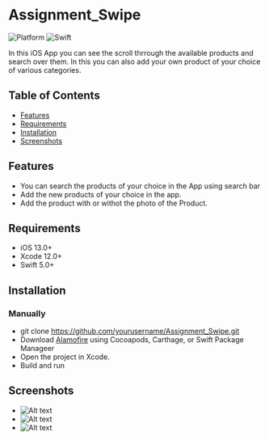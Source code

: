 # Assignment_Swipe

![Platform](https://img.shields.io/badge/platform-iOS-blue.svg)
![Swift](https://img.shields.io/badge/swift-5.0-orange.svg)

In this iOS App you can see the scroll thrrough the available products and search over them. In this you can also add your own product of your choice of various categories.

## Table of Contents

- [Features](#features)
- [Requirements](#requirements)
- [Installation](#installation)
- [Screenshots](#screenshots)

## Features

- You can search the products of your choice in the App using search bar
- Add the new products of your choice in the app.
- Add the product with or withot the photo of the Product.

## Requirements

- iOS 13.0+
- Xcode 12.0+
- Swift 5.0+

## Installation

### Manually
- git clone https://github.com/yourusername/Assignment_Swipe.git
- Download [Alamofire](https://github.com/Alamofire/Alamofire) using Cocoapods, Carthage, or Swift Package Manageer
- Open the project in Xcode.
- Build and run

## Screenshots
- ![Alt text](https://drive.google.com/file/d/1D8Eh4tE-Mwe-l5VcaH0XrY04_p0Ucdne/view?usp=sharing "Home Page")
- ![Alt text](https://drive.google.com/file/d/1ShVt0DyYurXBXC5C_xuJzumW0a-T9GQ_/view?usp=sharing "Search bar")
- ![Alt text](https://drive.google.com/file/d/16w85DcrupxHiDWk3y1KRvPX285N4hAWH/view?usp=sharing "Add Prod View")

